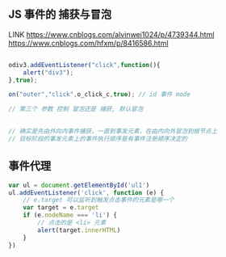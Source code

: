 ## JS 事件的 捕获与冒泡
LINK 
https://www.cnblogs.com/alvinwei1024/p/4739344.html
https://www.cnblogs.com/hfxm/p/8416586.html
 
```js

odiv3.addEventListener("click",function(){
    alert("div3");
},true);

on("outer","click",o_click_c,true); // id 事件 mode 

// 第三个 参数 控制 冒泡还是 捕获, 默认冒泡

        
// 确实是先由外向内事件捕获，一直到事发元素，在由内向外冒泡到根节点上
// 目标阶段的事发元素上的事件执行顺序是有事件注册顺序决定的
```
## 事件代理

```js
var ul = document.getElementById('ul1')
ul.addEventListener('click', function (e) {
    // e.target 可以监听到触发点击事件的元素是哪一个
    var target = e.target
    if (e.nodeName === 'li') {
        // 点击的是 <li> 元素
        alert(target.innerHTML)
    }
})

```